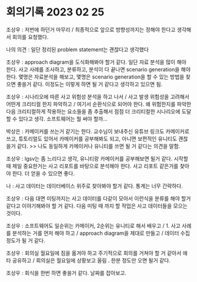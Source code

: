 # 회의기록 2023 02 25

조상우 : 저번에 하던거 마무리 / 최종적으로  앞으로 방향성까지는 정해야 한다고 생각해서 회의를 요청했다.

나의 의견 : 일단 정리된 problem statement는 괜찮다고 생각했다

조상우 : approach diagram을 도식화해봐야 할거 같다. 일단 자료 분석을 많이 해야 한다. 사고 사례를 조사하고, 분류하고, 분석이 다 끝나면 scenario generation을 해야 한다. 몇명은 자료분석을 해보고, 몇명은 scenario generation을 할 수 있는 방법을 찾으면 좋을거 같다. 이정도는 이렇게 하면 될 거 같다고 생각하고 있으면 됨.

조상우 : 시나리오에 따른 사고 위험성 분석을 하고 나서 / 사고 발생 위험성을 고려해서 어떤게 크리티컬 한지 파악하고 / 여기서 순환식으로 되어야 한다. 왜 위험한지를 파악한 다음 크리티컬하게 작용하는 요소들을 좀 추출해서 점점 더 크리티컬한 시나리오에 도달할 수 있다고 생각. 소프트웨어는 뭘 써야 할까...

박상은 : 카메이커를 쓰는거 같기는 한다. 교수님이 보내주신 유튜브 링크도 카메이커로 쓰고, 튜토리얼도 있어서 카메이커를 공부해봐도 되고, 아니면 보편적인 유니티도 괜찮을거 같다. >> 나도 동일하게 카메이커나 유니티를 쓰면 될 거 같다는 의견을 말함.

조상우 : lgsv는 좀 느리다고 생각, 유니티랑 카메이커를 공부해보면 될거 같다. 시작할 때 제일 중요한거는 사고 리포트를 바탕으로 분석해야 한다. 사고 리포트 같은거를 찾아야 한다. 더 얻을 수 있으면 좋다. 

나 : 사고 데이터는 데이터베이스 위주로 찾아봐야 할거 같다. 통계는 너무 간략하다.

조상우 : 다음 대면 미팅까지는 사고 데이터를 다같이 모아서 이런식을 분류를 해야 할거 같다고 이야기해봐야 할 거 같다. 다음 미팅 때 까지 할 작업은 사고 데이터들을 모으는 것이다. 

조상우 : 소프트웨어도 일순위는 카메이커, 2순위는 유니티로 해서 배우고 / 1. 사고 사례를 분석하는 거를 먼저 해야 하고 / approach diagram을 제대로 만들고 / 데이터 수집 정도가 될 거 같다. 

조상우 : 회의실 월요일에 짐을 옮겨야 하고 주기적으로 회의를 거쳐야 할 거 같아서 에타 공유하고 / 회의실은 월요일에 상황보고 올림 . 한분 정도만 오면 될거 같다. 

조상우 : 회식을 한번 하면 좋을거 같다. 날짜를 잡아보고. 